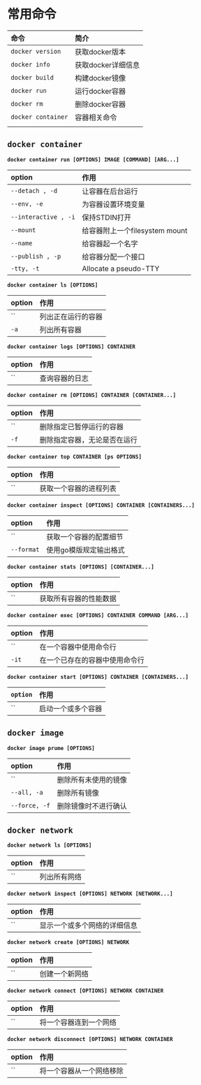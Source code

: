 # 常用命令

| 命令 | 简介 |
| :--- | :--- |
| `docker version` | 获取docker版本 |
| `docker info` | 获取docker详细信息 |
| `docker build` | 构建docker镜像 |
| `docker run` | 运行docker容器 |
| `docker rm` | 删除docker容器 |
| `docker container` | 容器相关命令 |
|  |  |



## `docker container`

**`docker container run [OPTIONS] IMAGE [COMMAND] [ARG...]`**

| option | 作用 |
| :--- | :--- |
| `--detach , -d` | 让容器在后台运行 |
| `--env, -e` | 为容器设置环境变量 |
| `--interactive , -i` | 保持STDIN打开 |
| `--mount` | 给容器附上一个filesystem mount |
| `--name` | 给容器起一个名字 |
| `--publish , -p` | 给容器分配一个接口 |
| `-tty, -t` | Allocate a pseudo-TTY |



**`docker container ls [OPTIONS]`**

| option | 作用 |
| :--- | :--- |
|  `` | 列出正在运行的容器 |
| `-a` | 列出所有容器 |



**`docker container logs [OPTIONS] CONTAINER`**

| option | 作用 |
| :--- | :--- |
|  `` | 查询容器的日志 |



**`docker container rm [OPTIONS] CONTAINER [CONTAINER...]`**

| option | 作用 |
| :--- | :--- |
|  `` | 删除指定已暂停运行的容器 |
| `-f` | 删除指定容器，无论是否在运行 |



**`docker container top CONTAINER [ps OPTIONS]`**

| option | 作用 |
| :--- | :--- |
|  `` | 获取一个容器的进程列表 |



**`docker container inspect [OPTIONS] CONTAINER [CONTAINERS...]`**

| option | 作用 |
| :--- | :--- |
|  `` | 获取一个容器的配置细节 |
| `--format` | 使用go模版规定输出格式 |



**`docker container stats [OPTIONS] [CONTAINER...]`**

| option | 作用 |
| :--- | :--- |
|  `` | 获取所有容器的性能数据 |



**`docker container exec [OPTIONS] CONTAINER COMMAND [ARG...]`**

| option | 作用 |
| :--- | :--- |
|  `` | 在一个容器中使用命令行 |
| `-it` | 在一个已存在的容器中使用命令行 |



**`docker container start [OPTIONS] CONTAINER [CONTAINERS...]`**

| `option` | 作用 |
| :--- | :--- |
|  `` | 启动一个或多个容器 |



## `docker image`

**`docker image prume [OPTIONS]`**

| option | 作用 |
| :--- | :--- |
|  `` | 删除所有未使用的镜像 |
| `--all, -a` | 删除所有镜像 |
| `--force, -f` | 删除镜像时不进行确认 |



## `docker network`

**`docker network ls [OPTIONS]`**

| option | 作用 |
| :--- | :--- |
|  `` | 列出所有网络 |



**`docker network inspect [OPTIONS] NETWORK [NETWORK...]`**

| option | 作用 |
| :--- | :--- |
|  `` | 显示一个或多个网络的详细信息 |



**`docker network create [OPTIONS] NETWORK`**

| option | 作用 |
| :--- | :--- |
|  `` | 创建一个新网络 |



**`docker network connect [OPTIONS] NETWORK CONTAINER`**

| option | 作用 |
| :--- | :--- |
|  `` | 将一个容器连到一个网络 |



**`docker network disconnect [OPTIONS] NETWORK CONTAINER`**

| option | 作用 |
| :--- | :--- |
|  `` | 将一个容器从一个网络移除 |









